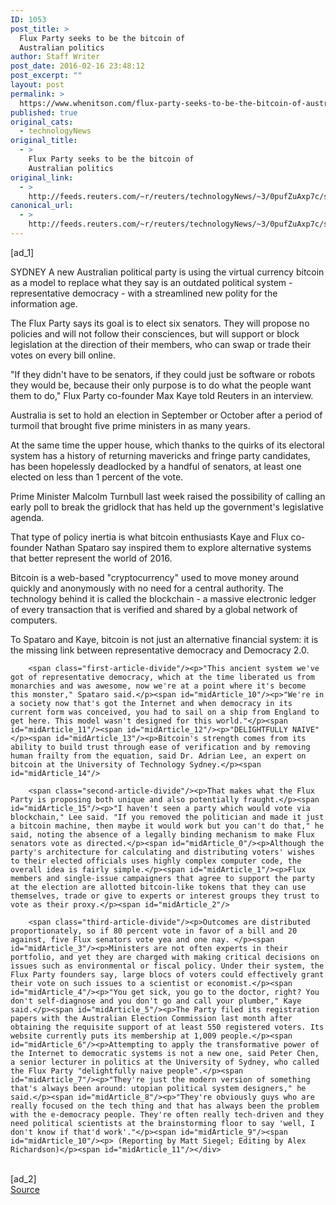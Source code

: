 ```yaml
---
ID: 1053
post_title: >
  Flux Party seeks to be the bitcoin of
  Australian politics
author: Staff Writer
post_date: 2016-02-16 23:48:12
post_excerpt: ""
layout: post
permalink: >
  https://www.whenitson.com/flux-party-seeks-to-be-the-bitcoin-of-australian-politics/
published: true
original_cats:
  - technologyNews
original_title:
  - >
    Flux Party seeks to be the bitcoin of
    Australian politics
original_link:
  - >
    http://feeds.reuters.com/~r/reuters/technologyNews/~3/0pufZuAxp7c/story01.htm
canonical_url:
  - >
    http://feeds.reuters.com/~r/reuters/technologyNews/~3/0pufZuAxp7c/story01.htm
---
```

 [ad_1]
<br><div id="articleText">
<span id="midArticle_start"/>

<span id="midArticle_0"/><span class="focusParagraph" readability="4"><p><span class="articleLocation">SYDNEY</span> A new Australian political party is using the virtual currency bitcoin as a model to replace what they say is an outdated political system - representative democracy - with a streamlined new polity for the information age.</p></span><span id="midArticle_1"/><p>The Flux Party says its goal is to elect six senators. They will propose no policies and will not follow their consciences, but will support or block legislation at the direction of their members, who can swap or trade their votes on every bill online.</p><span id="midArticle_2"/><p>"If they didn't have to be senators, if they could just be software or robots they would be, because their only purpose is to do what the people want them to do," Flux Party co-founder Max Kaye told Reuters in an interview.</p><span id="midArticle_3"/><p>Australia is set to hold an election in September or October after a period of turmoil that brought five prime ministers in as many years.</p><span id="midArticle_4"/><p>At the same time the upper house, which thanks to the quirks of its electoral system has a history of returning mavericks and fringe party candidates, has been hopelessly deadlocked by a handful of senators, at least one elected on less than 1 percent of the vote.</p><span id="midArticle_5"/><p>Prime Minister Malcolm Turnbull last week raised the possibility of calling an early poll to break the gridlock that has held up the government's legislative agenda. </p><span id="midArticle_6"/><p>That type of policy inertia is what bitcoin enthusiasts Kaye and Flux co-founder Nathan Spataro say inspired them to explore alternative systems that better represent the world of 2016.</p><span id="midArticle_7"/><p>Bitcoin is a web-based "cryptocurrency" used to move money around quickly and anonymously with no need for a central authority. The technology behind it is called the blockchain - a massive electronic ledger of every transaction that is verified and shared by a global network of computers.</p><span id="midArticle_8"/><p>To Spataro and Kaye, bitcoin is not just an alternative financial system: it is the missing link between representative democracy and Democracy 2.0.</p><span id="midArticle_9"/>
        
        <span class="first-article-divide"/><p>"This ancient system we've got of representative democracy, which at the time liberated us from monarchies and was awesome, now we're at a point where it's become this monster," Spataro said.</p><span id="midArticle_10"/><p>"We're in a society now that's got the Internet and when democracy in its current form was conceived, you had to sail on a ship from England to get here. This model wasn't designed for this world."</p><span id="midArticle_11"/><span id="midArticle_12"/><p>"DELIGHTFULLY NAIVE"</p><span id="midArticle_13"/><p>Bitcoin's strength comes from its ability to build trust through ease of verification and by removing human frailty from the equation, said Dr. Adrian Lee, an expert on bitcoin at the University of Technology Sydney.</p><span id="midArticle_14"/>
        
        <span class="second-article-divide"/><p>That makes what the Flux Party is proposing both unique and also potentially fraught.</p><span id="midArticle_15"/><p>"I haven't seen a party which would vote via blockchain," Lee said. "If you removed the politician and made it just a bitcoin machine, then maybe it would work but you can't do that," he said, noting the absence of a legally binding mechanism to make Flux senators vote as directed.</p><span id="midArticle_0"/><p>Although the party's architecture for calculating and distributing voters' wishes to their elected officials uses highly complex computer code, the overall idea is fairly simple.</p><span id="midArticle_1"/><p>Flux members and single-issue campaigners that agree to support the party at the election are allotted bitcoin-like tokens that they can use themselves, trade or give to experts or interest groups they trust to vote as their proxy.</p><span id="midArticle_2"/>
        
        <span class="third-article-divide"/><p>Outcomes are distributed proportionately, so if 80 percent vote in favor of a bill and 20 against, five Flux senators vote yea and one nay. </p><span id="midArticle_3"/><p>Ministers are not often experts in their portfolio, and yet they are charged with making critical decisions on issues such as environmental or fiscal policy. Under their system, the Flux Party founders say, large blocs of voters could effectively grant their vote on such issues to a scientist or economist.</p><span id="midArticle_4"/><p>"You get sick, you go to the doctor, right? You don't self-diagnose and you don't go and call your plumber," Kaye said.</p><span id="midArticle_5"/><p>The Party filed its registration papers with the Australian Election Commission last month after obtaining the requisite support of at least 550 registered voters. Its website currently puts its membership at 1,009 people.</p><span id="midArticle_6"/><p>Attempting to apply the transformative power of the Internet to democratic systems is not a new one, said Peter Chen, a senior lecturer in politics at the University of Sydney, who called the Flux Party "delightfully naive people".</p><span id="midArticle_7"/><p>"They're just the modern version of something that's always been around: utopian political system designers," he said.</p><span id="midArticle_8"/><p>"They're obviously guys who are really focused on the tech thing and that has always been the problem with the e-democracy people. They're often really tech-driven and they need political scientists at the brainstorming floor to say 'well, I don't know if that'd work'."</p><span id="midArticle_9"/><span id="midArticle_10"/><p> (Reporting by Matt Siegel; Editing by Alex Richardson)</p><span id="midArticle_11"/></div>
<br>[ad_2]
<br><a href="http://feeds.reuters.com/~r/reuters/technologyNews/~3/0pufZuAxp7c/story01.htm">Source </a>